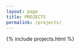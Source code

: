 ```yaml
---
layout: page
title: PROJECTS
permalink: /projects/
---
```


<div class="projects">
	{% include projects.html %}
</div>